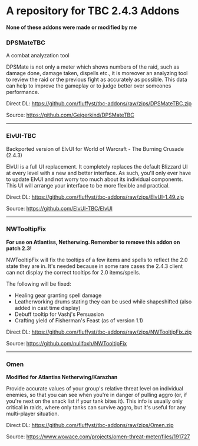 # A repository for TBC 2.4.3 Addons

**None of these addons were made or modified by me**

### DPSMateTBC
A combat analyzation tool

DPSMate is not only a meter which shows numbers of the raid, such as damage done, damage taken, dispells etc., it is moreover an analyzing tool to review the raid or the previous fight as accurately as possible. This data can help to improve the gameplay or to judge better over someones performance.

Direct DL: https://github.com/fluffyst/tbc-addons/raw/zips/DPSMateTBC.zip

Source: https://github.com/Geigerkind/DPSMateTBC

---

### ElvUI-TBC
Backported version of ElvUI for World of Warcraft - The Burning Crusade (2.4.3)

ElvUI is a full UI replacement. It completely replaces the default Blizzard UI at every level with a new and better interface. As such, you'll only ever have to update ElvUI and not worry too much about its individual components. This UI will arrange your interface to be more flexible and practical.

Direct DL: https://github.com/fluffyst/tbc-addons/raw/zips/ElvUI-1.49.zip

Source: https://github.com/ElvUI-TBC/ElvUI

---

### NWTooltipFix

**For use on Atlantiss, Netherwing. Remember to remove this addon on patch 2.3!**

NWTooltipFix will fix the tooltips of a few items and spells to reflect the 2.0 state they are in. It's needed because in some rare cases the 2.4.3 client can not display the correct tooltips for 2.0 items/spells.

The following will be fixed:

* Healing gear granting spell damage
* Leatherworking drums stating they can be used while shapeshifted (also added in cast time display)
* Debuff tooltip for Vashj's Persuasion
* Crafting yield of Fisherman's Feast (as of version 1.1)

Direct DL: https://github.com/fluffyst/tbc-addons/raw/zips/NWTooltipFix.zip

Source: https://github.com/nullfoxh/NWTooltipFix

---

### Omen
**Modified for Atlantiss Netherwing/Karazhan**

Provide accurate values of your group's relative threat level on individual enemies, so that you can see when you're in danger of pulling aggro (or, if you're next on the snack list if your tank bites it). This info is usually only critical in raids, where only tanks can survive aggro, but it's useful for any multi-player situation.

Direct DL: https://github.com/fluffyst/tbc-addons/raw/zips/Omen.zip

Source: https://www.wowace.com/projects/omen-threat-meter/files/191727
